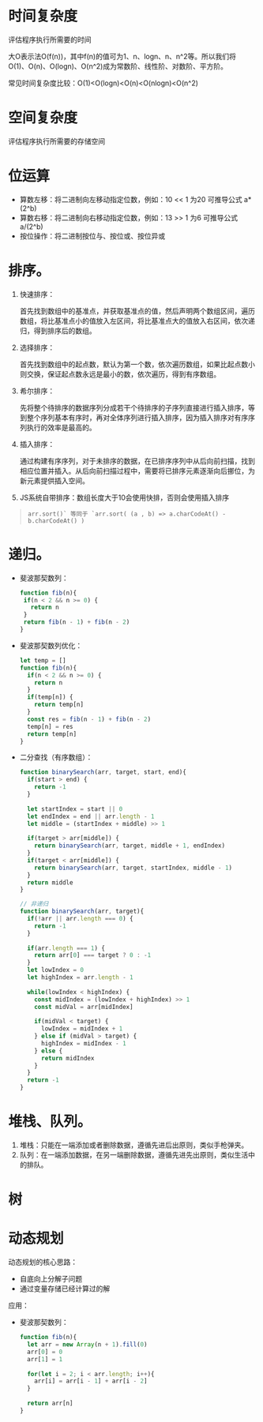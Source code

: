 # 时间复杂度

评估程序执行所需要的时间

大O表示法O(f(n))，其中f(n)的值可为1、n、logn、n、n^2等。所以我们将 O(1)、O(n)、O(logn)、O(n^2)成为常数阶、线性阶、对数阶、平方阶。

常见时间复杂度比较：O(1)<O(logn)<O(n)<O(nlogn)<O(n^2)

# 空间复杂度

评估程序执行所需要的存储空间

# 位运算

* 算数左移：将二进制向左移动指定位数，例如：10 << 1 为20 可推导公式 a*(2^b)
* 算数右移：将二进制向右移动指定位数，例如：13 >> 1 为6 可推导公式 a/(2^b)
* 按位操作：将二进制按位与、按位或、按位异或

# 排序。

1. 快速排序：

   首先找到数组中的基准点，并获取基准点的值，然后声明两个数组区间，遍历数组，将比基准点小的值放入左区间，将比基准点大的值放入右区间，依次递归，得到排序后的数组。

2. 选择排序：

   首先找到数组中的起点数，默认为第一个数，依次遍历数组，如果比起点数小则交换，保证起点数永远是最小的数，依次遍历，得到有序数组。

3. 希尔排序：

   先将整个待排序的数据序列分成若干个待排序的子序列直接进行插入排序，等到整个序列基本有序时，再对全体序列进行插入排序，因为插入排序对有序序列执行的效率是最高的。

4. 插入排序：

   通过构建有序序列，对于未排序的数据，在已排序序列中从后向前扫描，找到相应位置并插入。从后向前扫描过程中，需要将已排序元素逐渐向后挪位，为新元素提供插入空间。

5. JS系统自带排序：数组长度大于10会使用快排，否则会使用插入排序

> ```
> arr.sort()` 等同于 `arr.sort( (a , b) => a.charCodeAt() - b.charCodeAt() )
> ```

# 递归。

* 斐波那契数列：

   ```javascript
  function fib(n){
    if(n < 2 && n >= 0) {
      return n
    }
    return fib(n - 1) + fib(n - 2)
  }
  ```

* 斐波那契数列优化：

  ```javascript
  let temp = []
  function fib(n){
    if(n < 2 && n >= 0) {
      return n
    }
    if(temp[n]) {
      return temp[n]
    } 
    const res = fib(n - 1) + fib(n - 2)
    temp[n] = res
    return temp[n]
  }
  ```

*  二分查找（有序数组）：

   ```javascript
   function binarySearch(arr, target, start, end){
     if(start > end) {
       return -1
     }
    
     let startIndex = start || 0
     let endIndex = end || arr.length - 1
     let middle = (startIndex + middle) >> 1
    
     if(target > arr[middle]) {
       return binarySearch(arr, target, middle + 1, endIndex)
     }
     if(target < arr[middle]) {
       return binarySearch(arr, target, startIndex, middle - 1)
     }
     return middle
   }
   
   // 非递归
   function binarySearch(arr, target){
     if(!arr || arr.length === 0) {
       return -1
     }
     
     if(arr.length === 1) {
       return arr[0] === target ? 0 : -1
     }
     let lowIndex = 0
     let highIndex = arr.length - 1
     
     while(lowIndex < highIndex) {
       const midIndex = (lowIndex + highIndex) >> 1
       const midVal = arr[midIndex]
       
       if(midVal < target) {
         lowIndex = midIndex + 1
       } else if (midVal > target) {
         highIndex = midIndex - 1
       } else {
         return midIndex
       }
     }
     return -1
   }
   
   ```

# 堆栈、队列。

1. 堆栈：只能在一端添加或者删除数据，遵循先进后出原则，类似手枪弹夹。
2. 队列：在一端添加数据，在另一端删除数据，遵循先进先出原则，类似生活中的排队。

# 树

# 动态规划

动态规划的核心思路：

* 自底向上分解子问题
* 通过变量存储已经计算过的解

应用：

* 斐波那契数列：

  ```javascript
  function fib(n){
    let arr = new Array(n + 1).fill(0)
    arr[0] = 0
    arr[1] = 1
    
    for(let i = 2; i < arr.length; i++){
      arr[i] = arr[i - 1] + arr[i - 2]
    }
    
    return arr[n]
  }
  ```

